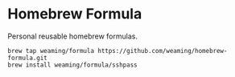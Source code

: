 # Homebrew Formula

Personal reusable homebrew formulas.


```shell
brew tap weaming/formula https://github.com/weaming/homebrew-formula.git
brew install weaming/formula/sshpass
```
